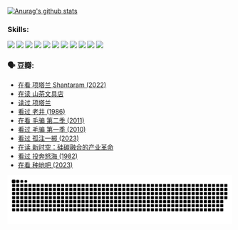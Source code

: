 
[![Anurag's github stats](https://github-readme-stats.vercel.app/api?username=w940853815)](https://github.com/anuraghazra/github-readme-stats)

### Skills:

<code><img height="32" src="https://cdn.jsdelivr.net/npm/simple-icons@v5/icons/python.svg"></code>
<code><img height="32" src="https://cdn.jsdelivr.net/npm/simple-icons@v5/icons/javascript.svg"></code>
<code><img height="32" src="https://cdn.jsdelivr.net/npm/simple-icons@v5/icons/django.svg"></code>
<code><img height="32" src="https://cdn.jsdelivr.net/npm/simple-icons@v5/icons/flask.svg"></code>
<code><img height="32" src="https://cdn.jsdelivr.net/npm/simple-icons@v5/icons/vuetify.svg"></code>
<code><img height="32" src="https://cdn.jsdelivr.net/npm/simple-icons@v5/icons/git.svg"></code>
<code><img height="32" src="https://cdn.jsdelivr.net/npm/simple-icons@v5/icons/docker.svg"></code>
<code><img height="32" src="https://cdn.jsdelivr.net/npm/simple-icons@v5/icons/postgresql.svg"></code>
<code><img height="32" src="https://cdn.jsdelivr.net/npm/simple-icons@v5/icons/elasticsearch.svg"></code>
<code><img height="32" src="https://cdn.jsdelivr.net/npm/simple-icons@v5/icons/macos.svg"></code>
<code><img height="32" src="https://cdn.jsdelivr.net/npm/simple-icons@v5/icons/linux.svg"></code>

### 🗣 豆瓣:

<!-- DOUBAN-ACTIVITIES:START -->
- [在看 项塔兰 Shantaram‎ (2022)](https://www.douban.com/people/136069238/status/4365497032/?_i=94160920)
- [在读 山茶文具店](https://www.douban.com/people/136069238/status/4364620725/?_i=94160920)
- [读过 项塔兰](https://www.douban.com/people/136069238/status/4364620288/?_i=94160920)
- [看过 老井‎ (1986)](https://www.douban.com/people/136069238/status/4362366672/?_i=94160920)
- [在看 毛骗 第二季‎ (2011)](https://www.douban.com/people/136069238/status/4355752869/?_i=94160920)
- [看过 毛骗 第一季‎ (2010)](https://www.douban.com/people/136069238/status/4355752667/?_i=94160920)
- [看过 孤注一掷‎ (2023)](https://www.douban.com/people/136069238/status/4354774568/?_i=94160920)
- [在读 新时空：硅碳融合的产业革命](https://www.douban.com/people/136069238/status/4348545149/?_i=94160920)
- [看过 投奔怒海‎ (1982)](https://www.douban.com/people/136069238/status/4336696255/?_i=94160920)
- [在看 种地吧‎ (2023)](https://www.douban.com/people/136069238/status/4331431344/?_i=94160920)
<!-- DOUBAN-ACTIVITIES:END -->


![Snake animation](https://raw.githubusercontent.com/w940853815/w940853815/output/github-contribution-grid-snake.svg)

<!--
**w940853815/w940853815** is a ✨ _special_ ✨ repository because its `README.md` (this file) appears on your GitHub profile.

Here are some ideas to get you started:

- 🔭 I’m currently working on ...
- 🌱 I’m currently learning ...
- 👯 I’m looking to collaborate on ...
- 🤔 I’m looking for help with ...
- 💬 Ask me about ...
- 📫 How to reach me: ...
- 😄 Pronouns: ...
- ⚡ Fun fact: ...
-->
